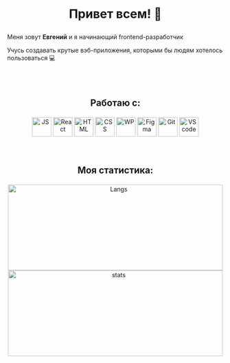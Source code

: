 # **<p align="center">Привет всем! :wave: </p>**

Меня зовут **Евгений** и я начинающий frontend-разработчик

Учусь создавать крутые вэб-приложения, которыми бы людям хотелось пользоваться :computer:  


<br>         
<br>         

## <p align="center">Работаю с:</p>
<div align="center">
<img height="45px" width="45px" alt="JS" src="https://cdn.jsdelivr.net/gh/devicons/devicon/icons/javascript/javascript-original.svg" />
<img height="45px" width="45px" alt="React" src="https://cdn.jsdelivr.net/gh/devicons/devicon/icons/react/react-original.svg" />
<img height="45px" width="45px" alt="HTML" src="https://cdn.jsdelivr.net/gh/devicons/devicon/icons/html5/html5-original-wordmark.svg" />
<img height="45px" width="45px" alt="CSS" src="https://cdn.jsdelivr.net/gh/devicons/devicon/icons/css3/css3-original-wordmark.svg" />
<img height="45px" width="45px" alt="WP" src="https://cdn.jsdelivr.net/gh/devicons/devicon/icons/webpack/webpack-original.svg" />
<img height="45px" width="45px" alt="Figma" src="https://cdn.jsdelivr.net/gh/devicons/devicon/icons/figma/figma-original.svg" />
<img height="45px" width="45px" alt="Git" src="https://cdn.jsdelivr.net/gh/devicons/devicon/icons/git/git-original-wordmark.svg" />
<img height="45px" width="45px" alt="VS code" src="https://cdn.jsdelivr.net/gh/devicons/devicon/icons/visualstudio/visualstudio-plain.svg" />
</div>
         
<br>
<br>          

## <p align="center">Моя статистика:</p>
<div align="center">
<img height="200px" width="500px" alt="Langs" src="https://github-readme-stats.vercel.app/api/top-langs/?username=Nameless501&layout=compact&theme=buefy">
<img height="200px" width="500px" alt="stats" src="https://github-readme-stats.vercel.app/api?username=Nameless501&show_icons=true&theme=buefy">
</div>
